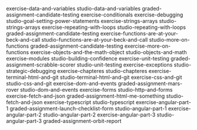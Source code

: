 exercise-data-and-variables
studio-data-and-variables
graded-assignment-candidate-testing
exercise-conditionals
exercise-debugging
studio-goal-setting-power-statements
exercise-strings-arrays
studio-strings-arrays
exercise-repeating-with-loops
studio-repeating-with-loops
graded-assignment-candidate-testing
exercise-functions-are-at-your-beck-and-call
studio-functions-are-at-your-beck-and-call
studio-more-on-functions
graded-assignment-candidate-testing
exercise-more-on-functions
exercise-objects-and-the-math-object
studio-objects-and-math
exercise-modules
studio-building-confidence
exercise-unit-testing
graded-assignment-scrabble-scorer
studio-unit-testing
exercise-exceptions
studio-strategic-debugging
exercise-chapteres
studio-chapteres
exercise-terminal-html-and-git
studio-terminal-html-and-git
exercise-css-and-git
studio-css-and-git
exercise-dom-and-events
graded-assignment-mars-rover
studio-dom-and-events
exercise-forms
studio-http-and-forms
exercise-fetch-and-json
graded-assignment-html-me-something
studio-fetch-and-json
exercise-typescript
studio-typescript
exercise-angular-part-1
graded-assignment-launch-checklist-form
studio-angular-part-1
exercise-angular-part-2
studio-angular-part-2
exercise-angular-part-3
studio-angular-part-3
graded-assignment-orbit-report

